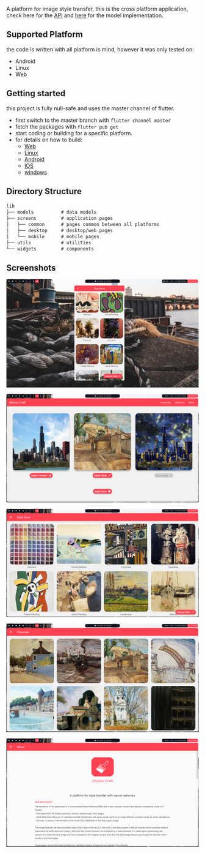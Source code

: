 A platform for image style transfer, this is the cross platform application, check here for the [API](https://github.com/Blacksuan19/Aflutter-Craft-API) and [here](https://github.com/Aflutter-Craft/Network) for the model implementation.

## Supported Platform

the code is written with all platform is mind, however it was only tested on:

- Android
- Linux
- Web

## Getting started

this project is fully null-safe and uses the master channel of flutter.

- first switch to the master branch with `flutter channel master`
- fetch the packages with `flutter pub get`
- start coding or building for a specific platform.
- for details on how to build:
  - [Web](https://flutter.dev/docs/deployment/web)
  - [Linux](https://flutter.dev/docs/deployment/linux)
  - [Android](https://flutter.dev/docs/deployment/android)
  - [IOS](https://flutter.dev/docs/deployment/ios)
  - [windows](https://flutter.dev/desktop#windows)

## Directory Structure

```
lib
├── models          # data models
├── screens         # application pages
│   ├── common      # pages common between all platforms
│   ├── desktop     # desktop/web pages
│   └── mobile      # mobile pages
├── utils           # utilities
└── widgets         # components
```

## Screenshots

![](screens/1.png)

![](screens/2.png)

![](screens/3.png)

![](screens/4.png)

![](screens/5.png)
